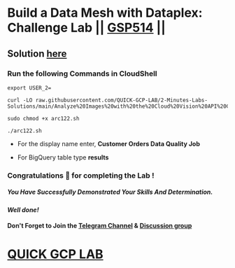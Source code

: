 # Build a Data Mesh with Dataplex: Challenge Lab || [GSP514](https://www.cloudskillsboost.google/focuses/67212?parent=catalog) ||

## Solution [here]()

### Run the following Commands in CloudShell

```
export USER_2=
```
```
curl -LO raw.githubusercontent.com/QUICK-GCP-LAB/2-Minutes-Labs-Solutions/main/Analyze%20Images%20with%20the%20Cloud%20Vision%20API%20Challenge%20Lab/arc122.sh

sudo chmod +x arc122.sh

./arc122.sh
```

* For the display name enter, **Customer Orders Data Quality Job**

* For BigQuery table type **results**

### Congratulations 🎉 for completing the Lab !

##### *You Have Successfully Demonstrated Your Skills And Determination.*

#### *Well done!*

#### Don't Forget to Join the [Telegram Channel](https://t.me/quickgcplab) & [Discussion group](https://t.me/quickgcplabchats)

# [QUICK GCP LAB](https://www.youtube.com/@quickgcplab)